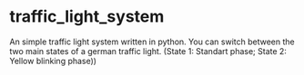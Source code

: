 # traffic_light_system
An simple traffic light system written in python. You can switch between the two main states of a german traffic light. (State 1: Standart phase; State 2: Yellow blinking phase))
